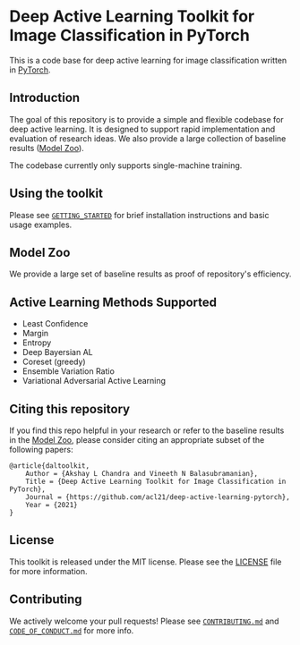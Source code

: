 # Deep Active Learning Toolkit for Image Classification in PyTorch

This is a code base for deep active learning for image classification written in [PyTorch](https://pytorch.org/). 

## Introduction

The goal of this repository is to provide a simple and flexible codebase for deep active learning. It is designed to support rapid implementation and evaluation of research ideas. We also provide a large collection of baseline results ([Model Zoo](MODEL_ZOO.md)).

The codebase currently only supports single-machine training. 
<!-- The codebase supports efficient single-machine multi-gpu training, powered by the PyTorch distributed package, and provides implementations of standard models including [ResNet](https://arxiv.org/abs/1512.03385), [ResNeXt](https://arxiv.org/abs/1611.05431), [EfficientNet](https://arxiv.org/abs/1905.11946), and [RegNet](https://arxiv.org/abs/2003.13678). -->

## Using the toolkit

Please see [`GETTING_STARTED`](docs/GETTING_STARTED.md) for brief installation instructions and basic usage examples.

## Model Zoo

We provide a large set of baseline results as proof of repository's efficiency.

## Active Learning Methods Supported
* Least Confidence
* Margin
* Entropy
* Deep Bayersian AL
* Coreset (greedy)
* Ensemble Variation Ratio
* Variational Adversarial Active Learning


## Citing this repository

If you find this repo helpful in your research or refer to the baseline results in the [Model Zoo](MODEL_ZOO.md), please consider citing an appropriate subset of the following papers:

```
@article{daltoolkit,
    Author = {Akshay L Chandra and Vineeth N Balasubramanian},
    Title = {Deep Active Learning Toolkit for Image Classification in PyTorch},
    Journal = {https://github.com/acl21/deep-active-learning-pytorch},
    Year = {2021}
}
```

## License

This toolkit is released under the MIT license. Please see the [LICENSE](LICENSE) file for more information.

## Contributing

We actively welcome your pull requests! Please see [`CONTRIBUTING.md`](docs/CONTRIBUTING.md) and [`CODE_OF_CONDUCT.md`](docs/CODE_OF_CONDUCT.md) for more info.
